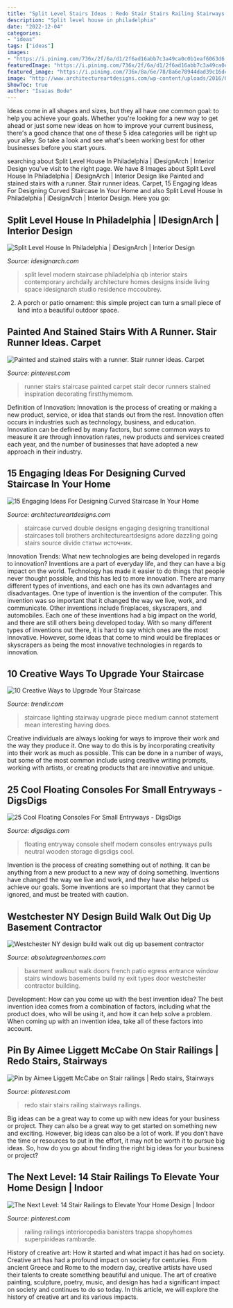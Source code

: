 ```yaml
---
title: "Split Level Stairs Ideas : Redo Stair Stairs Railing Stairways Railings"
description: "Split level house in philadelphia"
date: "2022-12-04"
categories:
- "ideas"
tags: ["ideas"]
images:
- "https://i.pinimg.com/736x/2f/6a/d1/2f6ad16abb7c3a49ca0c0b1eaf6063d6.jpg"
featuredImage: "https://i.pinimg.com/736x/2f/6a/d1/2f6ad16abb7c3a49ca0c0b1eaf6063d6.jpg"
featured_image: "https://i.pinimg.com/736x/8a/6e/78/8a6e78944dad39c16dc0b48620b3888b--stairways-hall.jpg"
image: "http://www.architectureartdesigns.com/wp-content/uploads/2016/03/7-42.jpg"
ShowToc: true
author: "Isaias Bode"
---
```



Ideas come in all shapes and sizes, but they all have one common goal: to help you achieve your goals. Whether you're looking for a new way to get ahead or just some new ideas on how to improve your current business, there's a good chance that one of these 5 idea categories will be right up your alley. So take a look and see what's been working best for other businesses before you start yours.

	

		
searching about Split Level House In Philadelphia | iDesignArch | Interior Design you've visit to the right page. We have 8 Images about Split Level House In Philadelphia | iDesignArch | Interior Design like Painted and stained stairs with a runner. Stair runner ideas. Carpet, 15 Engaging Ideas For Designing Curved Staircase In Your Home and also Split Level House In Philadelphia | iDesignArch | Interior Design. Here you go:
		
    
## Split Level House In Philadelphia | IDesignArch | Interior Design

<img loading=lazy src="http://www.idesignarch.com/wp-content/uploads/Split-Level-House_9.jpg" onerror="this.onerror=null;this.src='https://tse2.mm.bing.net/th?id=OIP.hosxgpO3cxOY8AN4FRjYLAHaJ4&amp;pid=15.1';" alt="Split Level House In Philadelphia | iDesignArch | Interior Design">

_Source: idesignarch.com_

>split level modern staircase philadelphia qb interior stairs contemporary archdaily architecture homes designs inside living space idesignarch studio residence mccoubrey. 

	

2. A porch or patio ornament: this simple project can turn a small piece of land into a beautiful outdoor space. 

    
## Painted And Stained Stairs With A Runner. Stair Runner Ideas. Carpet

<img loading=lazy src="https://i.pinimg.com/736x/2f/6a/d1/2f6ad16abb7c3a49ca0c0b1eaf6063d6.jpg" onerror="this.onerror=null;this.src='https://tse1.mm.bing.net/th?id=OIP.BB270G7yhTI2PD1XNIqsLAHaLG&amp;pid=15.1';" alt="Painted and stained stairs with a runner. Stair runner ideas. Carpet">

_Source: pinterest.com_

>runner stairs staircase painted carpet stair decor runners stained inspiration decorating firstthymemom. 

	

Definition of Innovation:
Innovation is the process of creating or making a new product, service, or idea that stands out from the rest. Innovation often occurs in industries such as technology, business, and education. Innovation can be defined by many factors, but some common ways to measure it are through innovation rates, new products and services created each year, and the number of businesses that have adopted a new approach in their industry.

    
## 15 Engaging Ideas For Designing Curved Staircase In Your Home

<img loading=lazy src="http://www.architectureartdesigns.com/wp-content/uploads/2016/03/7-42.jpg" onerror="this.onerror=null;this.src='https://tse2.mm.bing.net/th?id=OIP.jTzi1F9Y25KJuzLEPQQj7wHaE7&amp;pid=15.1';" alt="15 Engaging Ideas For Designing Curved Staircase In Your Home">

_Source: architectureartdesigns.com_

>staircase curved double designs engaging designing transitional staircases toll brothers architectureartdesigns adore dazzling going stairs source divide статьи источник. 

	

Innovation Trends: What new technologies are being developed in regards to innovation?
Inventions are a part of everyday life, and they can have a big impact on the world. Technology has made it easier to do things that people never thought possible, and this has led to more innovation. There are many different types of inventions, and each one has its own advantages and disadvantages. One type of invention is the invention of the computer. This invention was so important that it changed the way we live, work, and communicate. Other inventions include fireplaces, skyscrapers, and automobiles. Each one of these inventions had a big impact on the world, and there are still others being developed today. With so many different types of inventions out there, it is hard to say which ones are the most innovative. However, some ideas that come to mind would be fireplaces or skyscrapers as being the most innovative technologies in regards to innovation.

    
## 10 Creative Ways To Upgrade Your Staircase

<img loading=lazy src="https://cdn.trendir.com/wp-content/uploads/2017/09/picture-stairway-lighting.jpg" onerror="this.onerror=null;this.src='https://tse1.mm.bing.net/th?id=OIP.gcu-xhzt3D0LWWilg-B2DgHaLH&amp;pid=15.1';" alt="10 Creative Ways to Upgrade Your Staircase">

_Source: trendir.com_

>staircase lighting stairway upgrade piece medium cannot statement mean interesting having does. 

	

Creative individuals are always looking for ways to improve their work and the way they produce it. One way to do this is by incorporating creativity into their work as much as possible. This can be done in a number of ways, but some of the most common include using creative writing prompts, working with artists, or creating products that are innovative and unique.

    
## 25 Cool Floating Consoles For Small Entryways - DigsDigs

<img loading=lazy src="https://www.digsdigs.com/photos/2018/09/15-a-modern-entryway-floating-console-with-neutral-pulls-and-a-wooden-shelf-over-it.jpg" onerror="this.onerror=null;this.src='https://tse2.mm.bing.net/th?id=OIP.gWHS3J8GVllRoohN6xYNHgAAAA&amp;pid=15.1';" alt="25 Cool Floating Consoles For Small Entryways - DigsDigs">

_Source: digsdigs.com_

>floating entryway console shelf modern consoles entryways pulls neutral wooden storage digsdigs cool. 

	

Invention is the process of creating something out of nothing. It can be anything from a new product to a new way of doing something. Inventions have changed the way we live and work, and they have also helped us achieve our goals. Some inventions are so important that they cannot be ignored, and must be treated with caution.

    
## Westchester NY Design Build Walk Out Dig Up Basement Contractor

<img loading=lazy src="http://www.absolutegreenhomes.com/images/BCKDSC_0043.666.jpg" onerror="this.onerror=null;this.src='https://tse3.mm.bing.net/th?id=OIP.l1qW3jsZFyPxvThKhSfGyAHaE7&amp;pid=15.1';" alt="Westchester NY design build walk out dig up basement contractor">

_Source: absolutegreenhomes.com_

>basement walkout walk doors french patio egress entrance window stairs windows basements build ny exit types door westchester contractor building. 

	

Development: How can you come up with the best invention idea?
The best invention idea comes from a combination of factors, including what the product does, who will be using it, and how it can help solve a problem. When coming up with an invention idea, take all of these factors into account.

    
## Pin By Aimee Liggett McCabe On Stair Railings | Redo Stairs, Stairways

<img loading=lazy src="https://i.pinimg.com/736x/8a/6e/78/8a6e78944dad39c16dc0b48620b3888b--stairways-hall.jpg" onerror="this.onerror=null;this.src='https://tse3.mm.bing.net/th?id=OIP.58Lle0FMDhyUjxsJV3xDdwDhEs&amp;pid=15.1';" alt="Pin by Aimee Liggett McCabe on Stair railings | Redo stairs, Stairways">

_Source: pinterest.com_

>redo stair stairs railing stairways railings. 

	

Big ideas can be a great way to come up with new ideas for your business or project. They can also be a great way to get started on something new and exciting. However, big ideas can also be a lot of work. If you don’t have the time or resources to put in the effort, it may not be worth it to pursue big ideas. So, how do you go about finding the right big ideas for your business or project?

    
## The Next Level: 14 Stair Railings To Elevate Your Home Design | Indoor

<img loading=lazy src="https://i.pinimg.com/736x/77/22/30/772230219e27302f45e5a704abfdcc76.jpg" onerror="this.onerror=null;this.src='https://tse4.mm.bing.net/th?id=OIP.THkJAE2C8EKgTrpSAGuZDgHaLJ&amp;pid=15.1';" alt="The Next Level: 14 Stair Railings to Elevate Your Home Design | Indoor">

_Source: pinterest.com_

>railing railings interioropedia banisters trappa shopyhomes superpinideas rambarde. 

	

History of creative art: How it started and what impact it has had on society.
Creative art has had a profound impact on society for centuries. From ancient Greece and Rome to the modern day, creative artists have used their talents to create something beautiful and unique. The art of creative painting, sculpture, poetry, music, and design has had a significant impact on society and continues to do so today. In this article, we will explore the history of creative art and its various impacts.

